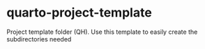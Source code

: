 # quarto-project-template
Project template folder (QH). Use this template to easily create the subdirectories needed 

